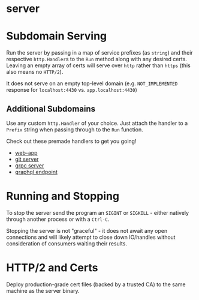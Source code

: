 # server

# Subdomain Serving

Run the server by passing in a map of service prefixes (as `string`) and their respective `http.Handler`s to the `Run` method along with any desired certs. Leaving an empty array of certs will serve over `http` rather than `https` (this also means no `HTTP/2`).

It does not serve on an empty top-level domain (e.g. `NOT_IMPLEMENTED` response for `localhost:4430` vs. `app.localhost:4430`)

## Additional Subdomains

Use any custom `http.Handler` of your choice. Just attach the handler to a `Prefix` string when passing through to the `Run` function.

Check out these premade handlers to get you going!

- [web-app](https://github.com/SonicOriginalSoftware/server-routes-app)
- [git server](https://github.com/SonicOriginalSoftware/server-routes-git)
- [grpc server](https://github.com/SonicOriginalSoftware/server-routes-grpc)
- [graphql endpoint](https://github.com/SonicOriginalSoftware/server-routes-graphql)

# Running and Stopping

To stop the server send the program an `SIGINT` or `SIGKILL` - either natively through another process or with a `Ctrl-C`.

Stopping the server is not "graceful" - it does not await any open connections and will likely attempt to close down IO/handles without consideration of consumers waiting their results.

# HTTP/2 and Certs

Deploy production-grade cert files (backed by a trusted CA) to the same machine as the server binary.
